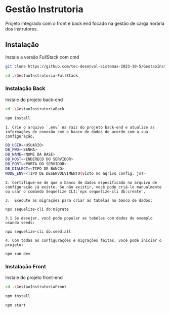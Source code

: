 
# Gestão Instrutoria

Projeto integrado com o front e back end focado na gestão de carga horária dos instrutores.


## Instalação

Instale a versão FullStack com cmd

```bash
git clone https://github.com/tec-desenvol-sistemas-2023-10-5/GestaoInstrutoria-FullStack

cd .\GestaoInstrutoria-FullStack
```

### Instalação Back

Instale do projeto back-end

```bash
cd .\GestaoInstrutoriaBack

npm install
```

    1. Crie o arquivo `.env` na raiz do projeto back-end e atualize as informações de conexão com o banco de dados de acordo com a sua configuração.
```bash
DB_USER=<USUARIO>
DB_PWD=<SENHA>
DB_NAME=<NOME DA BASE>
DB_HOST=<ENDERECO DO SERVIDOR>
DB_PORT=<PORTA DO SERVIDOR>
DB_DIALECT=<TIPO DE BANCO>
NODE_ENV=<TIPO DE DESENVOLVIMENTO(visto no aqrivo config. js)>
```

    2. Certifique-se de que o banco de dados especificado no arquivo de configuração já existe. Se não existir, você pode criá-lo manualmente ou usar o comando Sequelize CLI:`npx sequelize-cli db:create`.

    3.  Execute as migrações para criar as tabelas no banco de dados:

`npx sequelize-cli db:migrate`

    3.1 Se desejar, você pode popular as tabelas com dados de exemplo usando seeds:

`npx sequelize-cli db:seed:all`

    4. Com todas as configurações e migrações feitas, você pode iniciar o projeto:

`npm run dev`


### Instalação Front

Instale do projeto front-end

```bash
cd .\GestaoInstrutoriaFront

npm install

npm start
```

